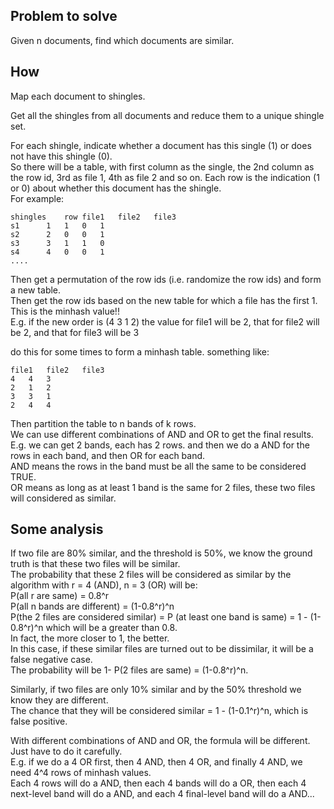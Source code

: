 Problem to solve
----------------

Given n documents, find which documents are similar.


How
------------------

Map each document to shingles.

Get all the shingles from all documents and reduce them to a unique shingle set.

For each shingle, indicate whether a document has this single (1) or does not have this shingle (0).  
So there will be a table, with first column as the single, the 2nd column as the row id, 3rd as file 1, 4th as file 2 and so on.
Each row is the indication (1 or 0) about whether this document has the shingle.  
For example:
```
shingles	row	file1	file2	file3
s1		1	1	0	1
s2		2	0	0	1
s3		3	1	1	0
s4		4	0	0	1
....
```

Then get a permutation of the row ids (i.e. randomize the row ids) and form a new table.  
Then get the row ids based on the new table for which a file has the first 1.
This is the minhash value!!  
E.g. if the new order is (4 3 1 2) the value for file1 will be 2, that for file2 will be 2, and that for file3 will be 3

do this for some times to form a minhash table. something like:  
```
file1	file2	file3
4	4	3
2	1	2
3	3	1
2	4	4
```

Then partition the table to n bands of k rows.  
We can use different combinations of AND and OR to get the final results.  
E.g. we can get 2 bands, each has 2 rows. and then we do a AND for the rows in each band, and then OR for each band.  
AND means the rows in the band must be all the same to be considered TRUE.  
OR means as long as at least 1 band is the same for 2 files, these two files will considered as similar.  


Some analysis
-----------------------

If two file are 80% similar, and the threshold is 50%, we know the ground truth is that these two files will be similar.  
The probability that these 2 files will be considered as similar by the algorithm with r = 4 (AND), n = 3 (OR) will be:  
P(all r are same) = 0.8^r  
P(all n bands are different) = (1-0.8^r)^n  
P(the 2 files are considered similar) = P (at least one band is same) = 1 - (1-0.8^r)^n which will be a greater than 0.8.  
In fact, the more closer to 1, the better.  
In this case, if these similar files are turned out to be dissimilar, it will be a false negative case.  
The probability will be 1- P(2 files are same) = (1-0.8^r)^n.  

Similarly, if two files are only 10% similar and by the 50% threshold we know they are different.  
The chance that they will be considered similar = 1 - (1-0.1^r)^n, which is false positive.

With different combinations of AND and OR, the formula will be different.  
Just have to do it carefully.  
E.g. if we do a 4 OR first, then 4 AND, then 4 OR, and finally 4 AND, we need 4^4 rows of minhash values.  
Each 4 rows will do a AND, then each 4 bands will do a OR, then each 4  next-level band will do a AND, and each 4 final-level band will do a AND... 
